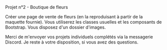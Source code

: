 Projet n°2 - Boutique de fleurs 

Créer une page de vente de fleurs (en la reproduisant à partir de la maquette fournie).
Vous utiliserez les classes usuelles et les composants de Bootstrap.
Vous disposez d'un dossier d'images.

Merci de m'envoyer vos projets individuels complétés via la messagerie Discord.
Je reste à votre disposition, si vous avez des questions.